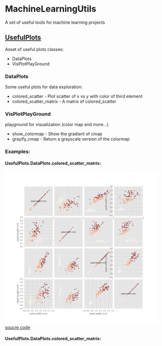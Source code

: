 # MachineLearningUtils
A set of  useful tools for machine learning projects

## [UsefulPlots](UsefulPlots)
Asset of useful plots classes:
- DataPlots
- VisPlotPlayGround

### DataPlots
Some useful plots for data exploration:
- colored_scatter -  Plot scatter of x vs y with color of third element
- colored_scatter_matrix - A matrix of colored_scatter

### VisPlotPlayGround
playground for visualization (color map and more...)
   - show_colormap - Show the gradiant of cmap
   - grayify_cmap  - Return a grayscale version of the colormap

### Examples:
#### UsefulPlots.DataPlots.colored_scatter_matrix:
![UsefulPlots.colored_scatter_matrix](Examples/iris-colored_acatter_matrix.png)
[soucre code](Examples/iris-colored_acatter_matrix.py)

#### UsefulPlots.DataPlots.colored_scatter_matrix:
